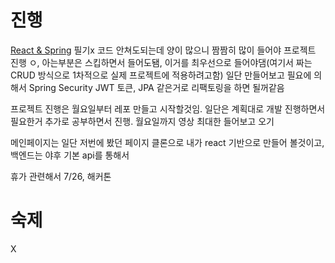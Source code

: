 # 진행
[React & Spring](https://www.youtube.com/watch?v=hdsALpVJwgU&list=PL93mKxaRDidEfLM0I_FFb-98vfAQgXT82) 필기x 코드 안쳐도되는데 양이 많으니 짬짬히 많이 들어야 프로젝트 진행 ㅇ, 아는부분은 스킵하면서 들어도됌, 이거를 최우선으로 들어야댐(여기서 짜는 CRUD 방식으로 1차적으로 실제 프로젝트에 적용하려고함) 일단 만들어보고 필요에 의해서 Spring Security JWT 토큰, JPA 같은거로 리팩토링을 하면 될꺼같음

프로젝트 진행은 월요일부터 레포 만들고 시작할것임. 일단은 계획대로 개발 진행하면서 필요한거 추가로 공부하면서 진행. 월요일까지 영상 최대한 들어보고 오기

메인페이지는 일단 저번에 봤던 페이지 클론으로 내가 react 기반으로 만들어 볼것이고, 백엔드는 야후 기본 api를 통해서 

휴가 관련해서 7/26, 해커톤

# 숙제
X